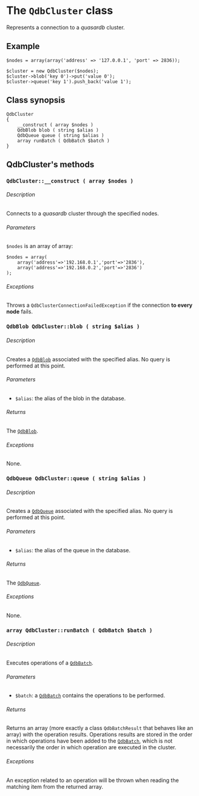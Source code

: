 The `QdbCluster` class
======================

Represents a connection to a *quasardb* cluster.

Example
-------

    $nodes = array(array('address' => '127.0.0.1', 'port' => 2836));

    $cluster = new QdbCluster($nodes);
    $cluster->blob('key 0')->put('value 0');
    $cluster->queue('key 1').push_back('value 1');

Class synopsis
--------------

    QdbCluster
    {
        __construct ( array $nodes )
        QdbBlob blob ( string $alias )
        QdbQueue queue ( string $alias )
        array runBatch ( QdbBatch $batch )
    }


QdbCluster's methods
--------------------


### `QdbCluster::__construct ( array $nodes )`

###### Description
Connects to a *quasardb* cluster through the specified nodes.

###### Parameters
`$nodes` is an array of array:

    $nodes = array(
        array('address'=>'192.168.0.1','port'=>'2836'),
        array('address'=>'192.168.0.2','port'=>'2836')
    );

###### Exceptions
Throws a `QdbClusterConnectionFailedException` if the connection **to every node** fails.


### `QdbBlob QdbCluster::blob ( string $alias )`

###### Description
Creates a [`QdbBlob`](QdbBlob.md) associated with the specified alias.
No query is performed at this point.

###### Parameters
- `$alias`: the alias of the blob in the database.

###### Returns
The [`QdbBlob`](QdbBlob.md).

###### Exceptions
None.


### `QdbQueue QdbCluster::queue ( string $alias )`

###### Description
Creates a [`QdbQueue`](QdbQueue.md) associated with the specified alias.
No query is performed at this point.

###### Parameters
- `$alias`: the alias of the queue in the database.

###### Returns
The [`QdbQueue`](QdbQueue.md).

###### Exceptions
None.


### `array QdbCluster::runBatch ( QdbBatch $batch )`

###### Description
Executes operations of a [`QdbBatch`](QdbBatch.md).

###### Parameters
- `$batch`: a [`QdbBatch`](QdbBatch.md) contains the operations to be performed.

###### Returns
Returns an array (more exactly a class `QdbBatchResult` that behaves like an array) with the operation results.
Operations results are stored in the order in which operations have been added to the [`QdbBatch`](QdbBatch.md), which is not necessarily the order in which operation are executed in the cluster.

###### Exceptions
An exception related to an operation will be thrown when reading the matching item from the returned array.
